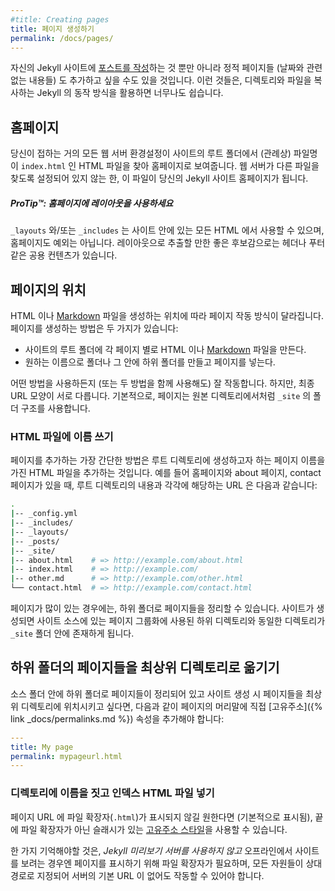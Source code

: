 ```yaml
---
#title: Creating pages
title: 페이지 생성하기
permalink: /docs/pages/
---
```


<!--
In addition to [writing posts](../posts/), you might also want to add static pages (content that isn't date-based) to your Jekyll site. By taking advantage of the way Jekyll copies files and directories, this is easy to do.
-->
자신의 Jekyll 사이트에 [포스트를 작성](../posts/)하는 것 뿐만 아니라 정적 페이지들 (날짜와 관련없는 내용들) 도 추가하고 싶을 수도 있을 것입니다. 이런 것들은, 디렉토리와 파일을 복사하는 Jekyll 의 동작 방식을 활용하면 너무나도 쉽습니다.

<!--
## Homepage
-->
## 홈페이지

<!--
Just about every web server configuration you come across will look for an HTML
file called `index.html` (by convention) in the site's root folder and display
that as the homepage. Unless the web server you’re using is configured to look
for some different filename as the default, this file will turn into the
homepage of your Jekyll-generated site.
-->
당신이 접하는 거의 모든 웹 서버 환경설정이 사이트의 루트 폴더에서 (관례상)
파일명이 `index.html` 인 HTML 파일을 찾아 홈페이지로 보여줍니다. 웹 서버가 다른
파일을 찾도록 설정되어 있지 않는 한, 이 파일이 당신의 Jekyll 사이트 홈페이지가
됩니다.


<div class="note">
<!--
  <h5>ProTip™: Use layouts on your homepage</h5>
  <p>
    Any HTML file on your site can use layouts and/or includes, even the
    homepage. Common content, like headers and footers, make excellent
    candidates for extraction into a layout.
  </p>
-->
  <h5>ProTip™: 홈페이지에 레이아웃을 사용하세요</h5>
  <p>
    <code>_layouts</code> 와/또는 <code>_includes</code> 는 사이트 안에 있는 모든
    HTML 에서 사용할 수 있으며, 홈페이지도 예외는 아닙니다. 레이아웃으로 추출할
    만한 좋은 후보감으로는 헤더나 푸터 같은 공용 컨텐츠가 있습니다.
  </p>
</div>

<!--
## Where additional pages live
-->
## 페이지의 위치

<!--
Where you put HTML or [Markdown](https://daringfireball.net/projects/markdown/)
files for pages depends on how you want the pages to work. There are two main ways of creating pages:
-->
HTML 이나 [Markdown](https://daringfireball.net/projects/markdown/)
파일을 생성하는 위치에 따라 페이지 작동 방식이 달라집니다. 페이지를 생성하는 방법은 두 가지가 있습니다:

<!--
- Place named HTML or [Markdown](https://daringfireball.net/projects/markdown/)
files for each page in your site's root folder.
- Place pages inside folders and subfolders named whatever you want.
-->
- 사이트의 루트 폴더에 각 페이지 별로 HTML 이나 [Markdown](https://daringfireball.net/projects/markdown/)
파일을 만든다.
- 원하는 이름으로 폴더나 그 안에 하위 폴더를 만들고 페이지를 넣는다.

<!--
Both methods work fine (and can be used in conjunction with each other),
with the only real difference being the resulting URLs. By default, pages retain the same folder structure in `_site` as they do in the source directory.
-->
어떤 방법을 사용하든지 (또는 두 방법을 함께 사용해도) 잘 작동합니다. 하지만,
최종 URL 모양이 서로 다릅니다. 기본적으로, 페이지는 원본 디렉토리에서처럼 `_site` 의 폴더 구조를 사용합니다.

<!--
### Named HTML files
-->
### HTML 파일에 이름 쓰기

<!--
The simplest way of adding a page is just to add an HTML file in the root
directory with a suitable name for the page you want to create. For a site with
a homepage, an about page, and a contact page, here’s what the root directory
and associated URLs might look like:
-->
페이지를 추가하는 가장 간단한 방법은 루트 디렉토리에 생성하고자 하는 페이지
이름을 가진 HTML 파일을 추가하는 것입니다. 예를 들어 홈페이지와 about 페이지,
contact 페이지가 있을 때, 루트 디렉토리의 내용과 각각에 해당하는 URL 은 다음과
같습니다:

```sh
.
|-- _config.yml
|-- _includes/
|-- _layouts/
|-- _posts/
|-- _site/
|-- about.html    # => http://example.com/about.html
|-- index.html    # => http://example.com/
|-- other.md      # => http://example.com/other.html
└── contact.html  # => http://example.com/contact.html
```

<!--
If you have a lot of pages, you can organize those pages into subfolders. The same subfolders that are used to group your pages in our project's source will exist in the `_site` folder when your site builds.
-->
페이지가 많이 있는 경우에는, 하위 폴더로 페이지들을 정리할 수 있습니다. 사이트가 생성되면 사이트 소스에 있는 페이지 그룹화에 사용된 하위 디렉토리와 동일한 디렉토리가 `_site` 폴더 안에 존재하게 됩니다.

<!--
## Flattening pages from subfolders into the root directory
-->
## 하위 폴더의 페이지들을 최상위 디렉토리로 옮기기

<!--
If you have pages organized into subfolders in your source folder and want to flatten them in the root folder on build, you must add the [permalink]({% link _docs/permalinks.md %}) property directly in your page's front matter like this:
-->
소스 폴더 안에 하위 폴더로 페이지들이 정리되어 있고 사이트 생성 시 페이지들을 최상위 디렉토리에 위치시키고 싶다면, 다음과 같이 페이지의 머리말에 직접 [고유주소]({% link _docs/permalinks.md %}) 속성을 추가해야 합니다:

```yaml
---
title: My page
permalink: mypageurl.html
---
```

<!--
### Named folders containing index HTML files
-->
### 디렉토리에 이름을 짓고 인덱스 HTML 파일 넣기

<!--
If you don't want file extensions (`.html`) to appear in your page URLs (file extensions are the default), you can choose a [permalink style](../permalinks/#builtinpermalinkstyles) that has a trailing slash instead of a file extension.
-->
페이지 URL 에 파일 확장자(`.html`)가 표시되지 않길 원한다면 (기본적으로 표시됨), 끝에 파일 확장자가 아닌 슬래시가 있는 [고유주소 스타일](../permalinks/#builtinpermalinkstyles)을 사용할 수 있습니다.

<!--
Note if you want to view your site offline *without the Jekyll preview server*, your browser will need the file extension to display the page, and all assets will need to be relative links that function without the server baseurl.
-->
한 가지 기억해야할 것은, *Jekyll 미리보기 서버를 사용하지 않고* 오프라인에서 사이트를 보려는 경우엔 페이지를 표시하기 위해 파일 확장자가 필요하며, 모든 자원들이 상대경로로 지정되어 서버의 기본 URL 이 없어도 작동할 수 있어야 합니다.
